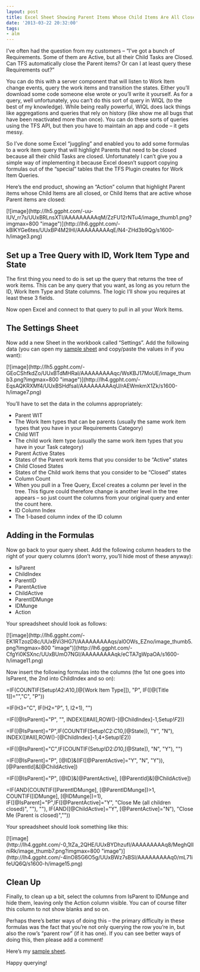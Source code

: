 ```yaml
---
layout: post
title: Excel Sheet Showing Parent Items Whose Child Items Are All Closed
date: '2013-03-22 20:32:00'
tags:
- alm
---
```


I’ve often had the question from my customers – “I’ve got a bunch of Requirements. Some of them are Active, but all their Child Tasks are Closed. Can TFS automatically close the Parent items? Or can I at least query these Requirements out?”

You can do this with a server component that will listen to Work Item change events, query the work items and transition the states. Either you’ll download some code someone else wrote or you’ll write it yourself. As for a query, well unfortunately, you can’t do this sort of query in WIQL (to the best of my knowledge). While being really powerful, WIQL does lack things like aggregations and queries that rely on history (like show me all bugs that have been reactivated more than once). You can do these sorts of queries using the TFS API, but then you have to maintain an app and code – it gets messy.

So I’ve done some Excel “juggling” and enabled you to add some formulas to a work item query that will highlight Parents that need to be closed because all their child Tasks are closed. Unfortunately I can’t give you a simple way of implementing it because Excel doesn’t support copying formulas out of the “special” tables that the TFS Plugin creates for Work Item Queries.

Here’s the end product, showing an “Action” column that highlight Parent items whose Child Items are all closed, or Child Items that are active whose Parent items are closed:

<!--kg-card-begin: html-->[![image](http://lh5.ggpht.com/-uu-IUV_rr7s/UUxBRLnsXTI/AAAAAAAAAqM/ZzFU12rNTu4/image_thumb1.png?imgmax=800 "image")](http://lh6.ggpht.com/-kBlKYGe6tes/UUxBP4M2IHI/AAAAAAAAAqE/N4-ZHd3b9Qg/s1600-h/image3.png)<!--kg-card-end: html-->
## Set up a Tree Query with ID, Work Item Type and State

The first thing you need to do is set up the query that returns the tree of work items. This can be any query that you want, as long as you return the ID, Work Item Type and State columns. The logic I’ll show you requires at least these 3 fields.

Now open Excel and connect to that query to pull in all your Work Items.

## The Settings Sheet

Now add a new Sheet in the workbook called “Settings”. Add the following data (you can open my [sample sheet](http://sdrv.ms/16MQpQy) and copy/paste the values in if you want):

<!--kg-card-begin: html-->[![image](http://lh5.ggpht.com/-GEoCShfkdZo/UUxBTdMHRaI/AAAAAAAAAqc/WsKBJ17MoUE/image_thumb3.png?imgmax=800 "image")](http://lh4.ggpht.com/-EqsAQKRXMf4/UUxBSHdfsaI/AAAAAAAAAqU/rAEWmkmX1Zk/s1600-h/image7.png)<!--kg-card-end: html-->

You’ll have to set the data in the columns appropriately:

- Parent WIT
- The Work Item types that can be parents (usually the same work item types that you have in your Requirements Category)
- Child WIT
- The child work item type (usually the same work item types that you have in your Task category)
- Parent Active States
- States of the Parent work items that you consider to be “Active” states
- Child Closed States
- States of the Child work items that you consider to be “Closed” states
- Column Count
- When you pull in a Tree Query, Excel creates a column per level in the tree. This figure could therefore change is another level in the tree appears – so just count the columns from your original query and enter the count here.
- ID Column Index
- The 1-based column index of the ID column

## Adding in the Formulas

Now go back to your query sheet. Add the following column headers to the right of your query columns (don’t worry, you’ll hide most of these anyway):

- IsParent
- ChildIndex
- ParentID
- ParentActive
- ChildActive
- ParentIDMunge
- IDMunge
- Action

Your spreadsheet should look as follows:

<!--kg-card-begin: html-->[![image](http://lh6.ggpht.com/-EK1RTzozD8c/UUxBVi3HG7I/AAAAAAAAAqs/al0OWs_EZno/image_thumb5.png?imgmax=800 "image")](http://lh6.ggpht.com/-CfgYi0KSXnc/UUxBUmO7NGI/AAAAAAAAAqk/eCTA7gWpaOA/s1600-h/image11.png)<!--kg-card-end: html-->

Now insert the following formulas into the columns (the 1st one goes into IsParent, the 2nd into ChildIndex and so on):

=IF(COUNTIF(Setup!$A$2:$A$10,[@[Work Item Type]]), "P", IF([@[Title 1]]="","C", "P"))

=IF(H3="C", IF(H2="P", 1, I2+1), "")

=IF([@IsParent]="P", "", INDEX([#All],ROW()-[@ChildIndex]-1,Setup!$F$2))

=IF([@IsParent]="P",IF(COUNTIF(Setup!$C$2:$C$10,[@State]), "Y", "N"), INDEX([#All],ROW()-[@ChildIndex]-1,4+Setup!$E$2))

=IF([@IsParent]="C",IF(COUNTIF(Setup!$D$2:$D$10,[@State]), "N", "Y"), "")

=IF([@IsParent]="P", [@ID]&(IF([@ParentActive]="Y", "N", "Y")), [@ParentId]&[@ChildActive])

=IF([@IsParent]="P", [@ID]&[@ParentActive], [@ParentId]&[@ChildActive])

=IF(AND(COUNTIF([ParentIDMunge], [@ParentIDMunge])\>1, COUNTIF([IDMunge], [@IDMunge])=1), IF([@IsParent]="P",IF([@ParentActive]="Y", "Close Me (all children closed)", ""), ""), IF(AND([@ChildActive]="Y", [@ParentActive]="N"), "Close Me (Parent is closed)",""))

Your spreadsheet should look something like this:

<!--kg-card-begin: html-->[![image](http://lh4.ggpht.com/-0_1tZa_2QHE/UUxBYDhzufI/AAAAAAAAAq8/MeghQlIniRk/image_thumb7.png?imgmax=800 "image")](http://lh4.ggpht.com/-4lnO85G6O5g/UUxBWz7sBSI/AAAAAAAAAq0/mL71ifeUQ6Q/s1600-h/image15.png)<!--kg-card-end: html-->
## Clean Up

Finally, to clean up a bit, select the columns from IsParent to IDMunge and hide them, leaving only the Action column visible. You can of course filter this column to not show blanks and so on.

Perhaps there’s better ways of doing this – the primary difficulty in these formulas was the fact that you’re not only querying the row you’re in, but also the row’s “parent row” (if it has one). If you can see better ways of doing this, then please add a comment!

Here’s my [sample sheet](http://sdrv.ms/16MQpQy).

Happy querying!

